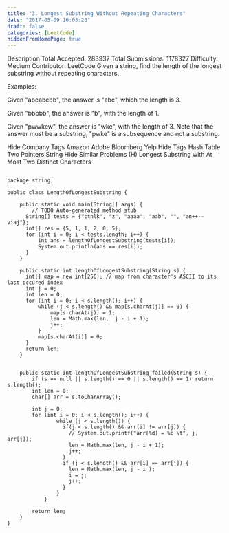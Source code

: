 ```yaml
---
title: "3. Longest Substring Without Repeating Characters"
date: "2017-05-09 16:03:26"
draft: false
categories: [LeetCode]
hiddenFromHomePage: true
---
```

Description
Total Accepted: 283937
Total Submissions: 1178327
Difficulty: Medium
Contributor: LeetCode
Given a string, find the length of the longest substring without repeating characters.

Examples:

Given "abcabcbb", the answer is "abc", which the length is 3.

Given "bbbbb", the answer is "b", with the length of 1.

Given "pwwkew", the answer is "wke", with the length of 3. Note that the answer must be a substring, "pwke" is a subsequence and not a substring.

Hide Company Tags Amazon Adobe Bloomberg Yelp
Hide Tags Hash Table Two Pointers String
Hide Similar Problems (H) Longest Substring with At Most Two Distinct Characters
```code

package string;

public class LengthOfLongestSubstring {

	public static void main(String[] args) {
		// TODO Auto-generated method stub
      String[] tests = {"ctnlk", "z", "aaaa", "aab", "", "an++--viaj"};
      int[] res = {5, 1, 1, 2, 0, 5};
      for (int i = 0; i < tests.length; i++) {
    	  int ans = lengthOfLongestSubstring(tests[i]); 
    	  System.out.println(ans == res[i]);
      }
	}
	
	public static int lengthOfLongestSubstring(String s) {
	  int[] map = new int[256]; // map from character's ASCII to its last occured index
	  int j = 0;
	  int len = 0;
	  for (int i = 0; i < s.length(); i++) {
		  while (j < s.length() && map[s.charAt(j)] == 0) {
			  map[s.charAt(j)] = 1;					  
			  len = Math.max(len,  j - i + 1);
			  j++;
		  }
		  map[s.charAt(i)] = 0;
	  }
	  return len;
	}
	
	
    public static int lengthOfLongestSubstring_failed(String s) {
        if (s == null || s.length() == 0 || s.length() == 1) return s.length();
        int len = 0;
        char[] arr = s.toCharArray();
        
        int j = 0;
        for (int i = 0; i < s.length(); i++) {
        	    while (j < s.length()) {
	              if(j < s.length() && arr[i] != arr[j]) {
	            	// System.out.printf("arr[%d] = %c \t", j, arr[j]);
	                len = Math.max(len, j - i + 1);
	                j++;
	              } 
	              if (j < s.length() && arr[i] == arr[j]) {
	                len = Math.max(len, j - i );
	                i = j;
	                j++;
	              }              
	            }
        	}
        
        return len;
    }
}

```
